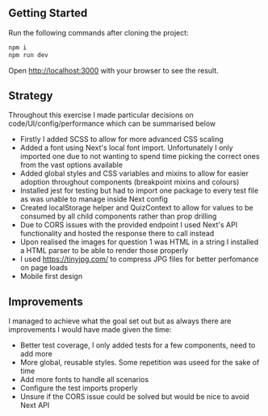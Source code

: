 ## Getting Started

Run the following commands after cloning the project:

```bash
npm i
npm run dev
```

Open [http://localhost:3000](http://localhost:3000) with your browser to see the result.

## Strategy

Throughout this exercise I made particular decisions on code/UI/config/performance which can be summarised below

- Firstly I added SCSS to allow for more advanced CSS scaling
- Added a font using Next's local font import. Unfortunately I only imported one due to not wanting to spend time picking the correct ones from the vast options available
- Added global styles and CSS variables and mixins to allow for easier adoption throughout components (breakpoint mixins and colours)
- Installed jest for testing but had to import one package to every test file as was unable to manage inside Next config
- Created localStorage helper and QuizContext to allow for values to be consumed by all child components rather than prop drilling
- Due to CORS issues with the provided endpoint I used Next's API functionality and hosted the response there to call instead
- Upon realised the images for question 1 was HTML in a string I installed a HTML parser to be able to render those properly
- I used https://tinyjpg.com/ to compress JPG files for better perfomance on page loads
- Mobile first design

## Improvements

I managed to achieve what the goal set out but as always there are improvements I would have made given the time:

- Better test coverage, I only added tests for a few components, need to add more
- More global, reusable styles. Some repetition was useed for the sake of time
- Add more fonts to handle all scenarios
- Configure the test imports properly
- Unsure if the CORS issue could be solved but would be nice to avoid Next API


